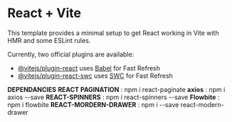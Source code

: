 # React + Vite

This template provides a minimal setup to get React working in Vite with HMR and some ESLint rules.

Currently, two official plugins are available:

- [@vitejs/plugin-react](https://github.com/vitejs/vite-plugin-react/blob/main/packages/plugin-react/README.md) uses [Babel](https://babeljs.io/) for Fast Refresh
- [@vitejs/plugin-react-swc](https://github.com/vitejs/vite-plugin-react-swc) uses [SWC](https://swc.rs/) for Fast Refresh


**DEPENDANCIES**
**REACT PAGINATION** : npm i react-paginate
**axios** : npm i axios --save
**REACT-SPINNERS** : npm i react-spinners --save
**Flowbite** : npm i flowbite
**REACT-MORDERN-DRAWER** : npm i --save react-modern-drawer